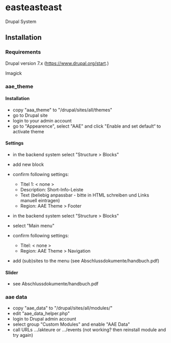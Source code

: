 # easteasteast

Drupal System

## Installation

### Requirements

Drupal version 7.x (https://www.drupal.org/start.)

Imagick

### aae_theme

#### Installation

- copy "aaa_theme" to "/drupal/sites/all/themes"
- go to Drupal site
- login to your admin account
- go to "Appearence", select "AAE" and click "Enable and set default“ to activate theme

#### Settings

- in the backend system select "Structure > Blocks"
- add new block
- confirm following settings:

  - Titel 1: < none >
  - Description: Short-Info-Leiste
  - Text (beliebig anpassbar - bitte in HTML schreiben und Links manuell eintragen)
  - Region: AAE Theme > Footer

- in the backend system select "Structure > Blocks"
- select "Main menu"
- confirm following settings:

  - Titel: < none >
  - Region: AAE Theme > Navigation

- add (sub)sites to the menu (see Abschlussdokumente/handbuch.pdf)

#### Slider

- see Abschlussdokumente/handbuch.pdf

### aae data

- copy "aae_data" to "/drupal/sites/all/modules/"
- edit "aae_data_helper.php"
- login to Drupal admin account
- select group "Custom Modules" and enable "AAE Data"
- call URLs .../akteure or .../events (not working? then reinstall module and try again)
